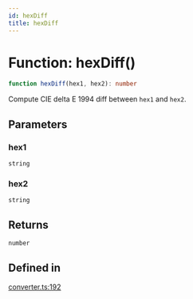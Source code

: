 ```yaml
---
id: hexDiff
title: hexDiff
---
```


# Function: hexDiff()

```ts
function hexDiff(hex1, hex2): number
```

Compute CIE delta E 1994 diff between `hex1` and `hex2`.

## Parameters

### hex1

`string`

### hex2

`string`

## Returns

`number`

## Defined in

[converter.ts:192](https://github.com/Vibrant-Colors/node-vibrant/blob/main/packages/vibrant-color/src/converter.ts#L192)
